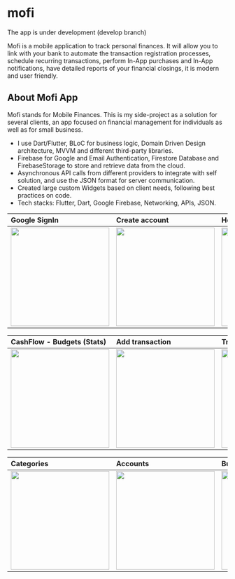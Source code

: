 # mofi

The app is under development (develop branch)

Mofi is a mobile application to track personal finances.
It will allow you to link with your bank to automate the transaction registration processes, schedule recurring transactions, perform In-App purchases and In-App notifications, have detailed reports of your financial closings, it is modern and user friendly.

## About Mofi App

Mofi stands for Mobile Finances. This is my side-project as a solution for several clients, an app focused on financial management for individuals as well as for small business. 
- I use Dart/Flutter, BLoC for business logic, Domain Driven Design architecture, MVVM and different third-party libraries. 
- Firebase for Google and Email Authentication, Firestore Database and FirebaseStorage to store and retrieve data from the cloud. 
- Asynchronous API calls from different providers to integrate with self solution, and use the JSON format for server communication. 
- Created large custom Widgets based on client needs, following best practices on code. 
- Tech stacks: Flutter, Dart, Google Firebase, Networking, APIs, JSON. 

| Google SignIn         | Create account          | Home Screen             | Incomes - Expenses (Stats) | 
| :-------------------- | :---------------------- | :---------------------- | :------------------------- | 
| <img src="https://user-images.githubusercontent.com/85323846/178815588-5b563227-2402-4cdb-ac1a-7d149fbaf6d0.gif" width="225"/> | <img src="https://user-images.githubusercontent.com/85323846/178817220-72c8cb4b-d90d-4aff-8ef1-3133461e8fc8.gif" width="225"/> | <img src="https://user-images.githubusercontent.com/85323846/178818959-65b82338-015c-421f-bbf6-2ead74f415d3.gif" width="225"/> | <img src="https://user-images.githubusercontent.com/85323846/178816484-37602743-5c11-4c83-8a4d-7b1793ea283a.gif" width="225"/> | 


| CashFlow - Budgets (Stats)  | Add transaction         | Transactions Screen     | Profile Screen        | 
| :-------------------------- | :---------------------- | :---------------------- | :-------------------- | 
| <img src="https://user-images.githubusercontent.com/85323846/178815575-6c682bd5-114c-42e8-8153-d663c5b1379a.gif" width="225"/> | <img src="https://user-images.githubusercontent.com/85323846/178822585-86568218-16f8-4062-846d-3266397c88c6.gif" width="225"/> | <img src="https://user-images.githubusercontent.com/85323846/178820654-873f0665-29f8-4c3f-ba76-24f1c956d93c.gif" width="225"/> | <img src="https://user-images.githubusercontent.com/85323846/178820598-3f14b7bb-a993-47a3-bfd0-34d7f7374c21.gif" width="225"/> | 


| Categories              | Accounts                | Budgets                 | App data.               | 
| :---------------------- | :---------------------- | :---------------------- | :---------------------- | 
| <img src="https://user-images.githubusercontent.com/85323846/178823565-23763cd4-6f33-4485-b62c-9f47e364b9b5.gif" width="225"/> | <img src="https://user-images.githubusercontent.com/85323846/178823518-f4c6ac58-a37f-478c-b1e5-a04afb6b63c1.gif" width="225"/> | <img src="https://user-images.githubusercontent.com/85323846/178823555-8d83b9e1-e098-4249-98a8-7d291f0daff5.gif" width="225"/> | <img src="https://user-images.githubusercontent.com/85323846/178823538-b553e8d1-8212-4d7d-9191-5dfcb86150bf.gif" width="225"/> | 


